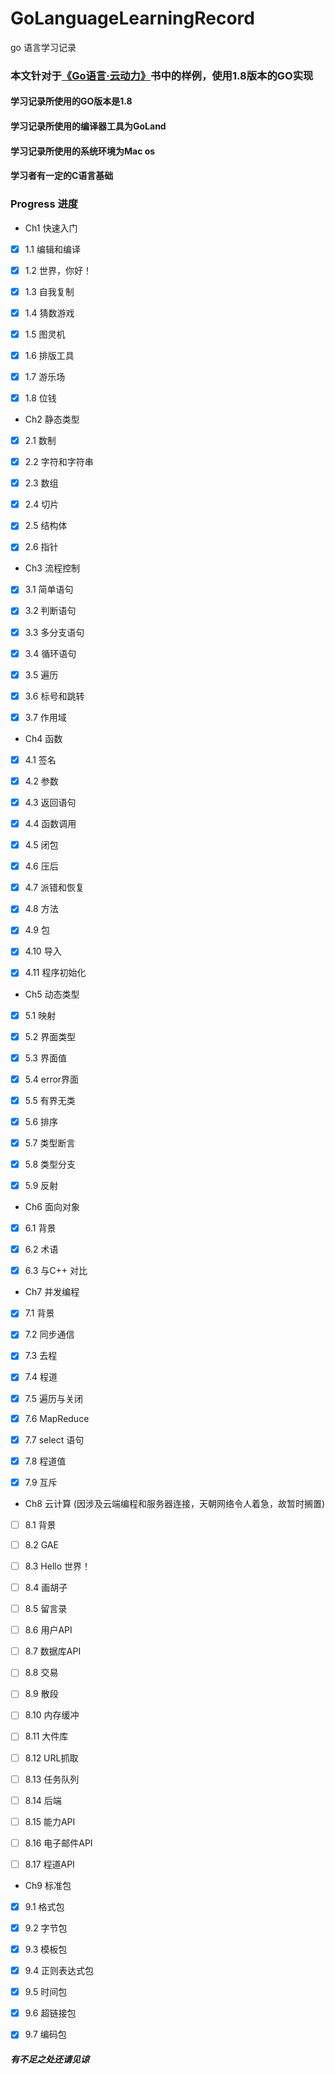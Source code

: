# GoLanguageLearningRecord
go  语言学习记录

### 本文针对于[《Go语言·云动力》](https://github.com/HatsuneMikuV/GoLanguageLearningRecord/blob/master/learn/Go%E8%AF%AD%E8%A8%80%C2%B7%E4%BA%91%E5%8A%A8%E5%8A%9B.pdf)书中的样例，使用1.8版本的GO实现

#### 学习记录所使用的GO版本是1.8
#### 学习记录所使用的编译器工具为GoLand
#### 学习记录所使用的系统环境为Mac os
#### 学习者有一定的C语言基础


### Progress 进度

- Ch1  快速入门

- [x] 1.1  编辑和编译
- [x] 1.2  世界，你好！
- [x] 1.3  自我复制
- [x] 1.4  猜数游戏
- [x] 1.5  图灵机
- [x] 1.6  排版工具
- [x] 1.7  游乐场
- [x] 1.8  位钱


- Ch2  静态类型

- [x] 2.1  数制
- [x] 2.2  字符和字符串
- [x] 2.3  数组
- [x] 2.4  切片
- [x] 2.5  结构体
- [x] 2.6  指针


- Ch3  流程控制

- [x] 3.1  简单语句
- [x] 3.2  判断语句
- [x] 3.3  多分支语句
- [x] 3.4  循环语句
- [x] 3.5  遍历
- [x] 3.6  标号和跳转
- [x] 3.7  作用域


- Ch4  函数

- [x] 4.1  签名
- [x] 4.2  参数
- [x] 4.3  返回语句
- [x] 4.4  函数调用
- [x] 4.5  闭包
- [x] 4.6  压后
- [x] 4.7  派错和恢复
- [x] 4.8  方法
- [x] 4.9  包
- [x] 4.10  导入
- [x] 4.11  程序初始化



- Ch5  动态类型

- [x] 5.1  映射
- [x] 5.2  界面类型
- [x] 5.3  界面值
- [x] 5.4  error界面
- [x] 5.5  有界无类
- [x] 5.6  排序
- [x] 5.7  类型断言
- [x] 5.8  类型分支
- [x] 5.9  反射



- Ch6  面向对象

- [x] 6.1  背景
- [x] 6.2  术语
- [x] 6.3  与C++ 对比


- Ch7  并发编程

- [x] 7.1  背景
- [x] 7.2  同步通信
- [x] 7.3  去程
- [x] 7.4  程道
- [x] 7.5  遍历与关闭
- [x] 7.6  MapReduce
- [x] 7.7  select 语句
- [x] 7.8  程道值
- [x] 7.9  互斥



- Ch8  云计算  (因涉及云端编程和服务器连接，天朝网络令人着急，故暂时搁置)

- [ ] 8.1  背景
- [ ] 8.2  GAE
- [ ] 8.3  Hello 世界！
- [ ] 8.4  画胡子
- [ ] 8.5  留言录
- [ ] 8.6  用户API
- [ ] 8.7  数据库API
- [ ] 8.8  交易
- [ ] 8.9  散段
- [ ] 8.10  内存缓冲
- [ ] 8.11  大件库
- [ ] 8.12  URL抓取
- [ ] 8.13  任务队列
- [ ] 8.14  后端
- [ ] 8.15  能力API
- [ ] 8.16  电子邮件API
- [ ] 8.17  程道API


- Ch9  标准包

- [x] 9.1  格式包
- [x] 9.2  字节包
- [x] 9.3  模板包
- [x] 9.4  正则表达式包
- [x] 9.5  时间包
- [x] 9.6  超链接包
- [x] 9.7  编码包



##### 有不足之处还请见谅
